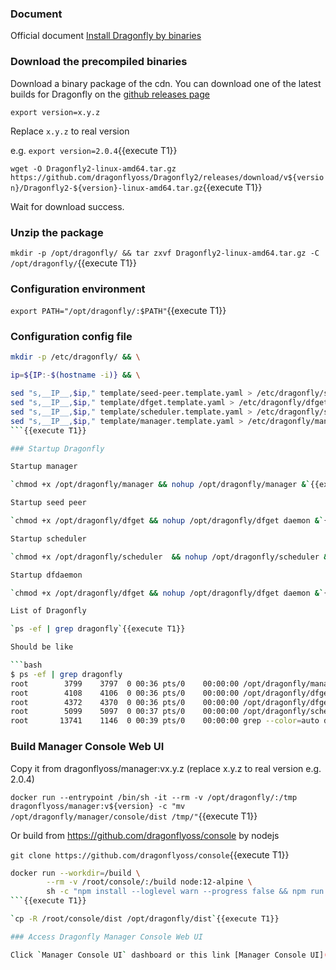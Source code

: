 
### Document

Official document [Install Dragonfly by binaries](https://d7y.io/docs/setup/install/source)

### Download the precompiled binaries

Download a binary package of the cdn. You can download one of the latest builds for Dragonfly on the [github releases page](https://github.com/dragonflyoss/Dragonfly2/releases)

`export version=x.y.z`

Replace `x.y.z` to real version

e.g. `export version=2.0.4`{{execute T1}}

`wget -O Dragonfly2-linux-amd64.tar.gz https://github.com/dragonflyoss/Dragonfly2/releases/download/v${version}/Dragonfly2-${version}-linux-amd64.tar.gz`{{execute T1}}

Wait for download success.

### Unzip the package

`mkdir -p /opt/dragonfly/ && tar zxvf Dragonfly2-linux-amd64.tar.gz -C /opt/dragonfly/`{{execute T1}}

### Configuration environment

`export PATH="/opt/dragonfly/:$PATH"`{{execute T1}}

### Configuration config file

```sh
mkdir -p /etc/dragonfly/ && \

ip=${IP:-$(hostname -i)} && \

sed "s,__IP__,$ip," template/seed-peer.template.yaml > /etc/dragonfly/seed-peer.yaml && \
sed "s,__IP__,$ip," template/dfget.template.yaml > /etc/dragonfly/dfget.yaml && \
sed "s,__IP__,$ip," template/scheduler.template.yaml > /etc/dragonfly/scheduler.yaml && \
sed "s,__IP__,$ip," template/manager.template.yaml > /etc/dragonfly/manager.yaml
```{{execute T1}}

### Startup Dragonfly

Startup manager

`chmod +x /opt/dragonfly/manager && nohup /opt/dragonfly/manager &`{{execute T1}}

Startup seed peer

`chmod +x /opt/dragonfly/dfget && nohup /opt/dragonfly/dfget daemon &`{{execute T1}}

Startup scheduler

`chmod +x /opt/dragonfly/scheduler  && nohup /opt/dragonfly/scheduler &`{{execute T1}}

Startup dfdaemon

`chmod +x /opt/dragonfly/dfget && nohup /opt/dragonfly/dfget daemon &`{{execute T1}}

List of Dragonfly

`ps -ef | grep dragonfly`{{execute T1}}

Should be like

```bash
$ ps -ef | grep dragonfly
root        3799    3797  0 00:36 pts/0    00:00:00 /opt/dragonfly/manager
root        4108    4106  0 00:36 pts/0    00:00:00 /opt/dragonfly/dfget daemon
root        4372    4370  0 00:36 pts/0    00:00:00 /opt/dragonfly/dfget daemon
root        5099    5097  0 00:37 pts/0    00:00:00 /opt/dragonfly/scheduler
root       13741    1146  0 00:39 pts/0    00:00:00 grep --color=auto dragonfly
```

### Build Manager Console Web UI

Copy it from dragonflyoss/manager:vx.y.z (replace x.y.z to real version e.g. 2.0.4)

`docker run --entrypoint /bin/sh -it --rm -v /opt/dragonfly/:/tmp dragonflyoss/manager:v${version} -c "mv /opt/dragonfly/manager/console/dist /tmp/"`{{execute T1}}

Or build from https://github.com/dragonflyoss/console by nodejs

`git clone https://github.com/dragonflyoss/console`{{execute T1}}

```sh
docker run --workdir=/build \
        --rm -v /root/console/:/build node:12-alpine \
        sh -c "npm install --loglevel warn --progress false && npm run build"
```{{execute T1}}

`cp -R /root/console/dist /opt/dragonfly/dist`{{execute T1}}

### Access Dragonfly Manager Console Web UI

Click `Manager Console UI` dashboard or this link [Manager Console UI]({{TRAFFIC_HOST1_8080}})
